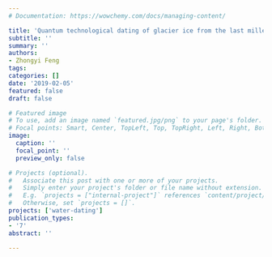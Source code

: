 ```yaml
---
# Documentation: https://wowchemy.com/docs/managing-content/

title: 'Quantum technological dating of glacier ice from the last millennium and a new self-contained facility for routine measurements'
subtitle: ''
summary: ''
authors:
- Zhongyi Feng
tags:
categories: []
date: '2019-02-05'
featured: false
draft: false

# Featured image
# To use, add an image named `featured.jpg/png` to your page's folder.
# Focal points: Smart, Center, TopLeft, Top, TopRight, Left, Right, BottomLeft, Bottom, BottomRight.
image:
  caption: ''
  focal_point: ''
  preview_only: false

# Projects (optional).
#   Associate this post with one or more of your projects.
#   Simply enter your project's folder or file name without extension.
#   E.g. `projects = ["internal-project"]` references `content/project/deep-learning/index.md`.
#   Otherwise, set `projects = []`.
projects: ['water-dating']
publication_types:
- '7'
abstract: ''

---
```

